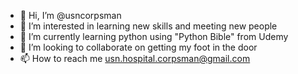 - 👋 Hi, I’m @usncorpsman
- 👀 I’m interested in learning new skills and meeting new people
- 🌱 I’m currently learning python using "Python Bible" from Udemy
- 💞️ I’m looking to collaborate on getting my foot in the door
- 📫 How to reach me usn.hospital.corpsman@gmail.com

<!---
usncorpsman/usncorpsman is a ✨ special ✨ repository because its `README.md` (this file) appears on your GitHub profile.
You can click the Preview link to take a look at your changes.
--->
